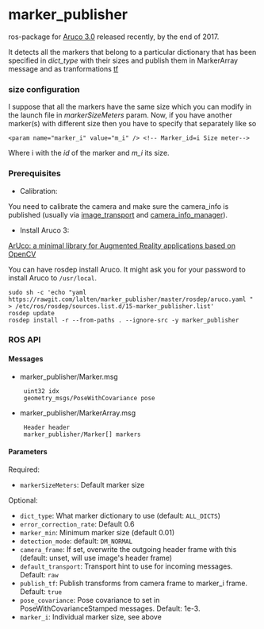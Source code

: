 # marker_publisher
ros-package for [Aruco 3.0][1] released recently, by the end of 2017.

It detects all the markers that belong to a particular dictionary that has been specified in *dict_type* with their sizes and publish them in MarkerArray message and as tranformations [tf][2]

### size configuration
I suppose that all the markers have the same size which you can modify in the launch file in *markerSizeMeters* param. Now, if you have another marker(s) with different size then you have to specify that separately like so

    <param name="marker_i" value="m_i" /> <!-- Marker_id=i Size meter-->

Where i with the *id* of the marker and *m_i* its size.

### Prerequisites
* Calibration:

You need to calibrate the camera and make sure the camera_info is published (usually via [image_transport](http://ros.org/wiki/image_transport) and [camera_info_manager](http://wiki.ros.org/camera_info_manager)).

* Install Aruco 3:

[ArUco: a minimal library for Augmented Reality applications based on OpenCV](http://www.uco.es/investiga/grupos/ava/node/26)

You can have rosdep install Aruco. It might ask you for your password to install Aruco to `/usr/local`.
```
sudo sh -c 'echo "yaml https://rawgit.com/lalten/marker_publisher/master/rosdep/aruco.yaml " > /etc/ros/rosdep/sources.list.d/15-marker_publisher.list'
rosdep update
rosdep install -r --from-paths . --ignore-src -y marker_publisher
```

### ROS API

#### Messages

 * marker_publisher/Marker.msg

        uint32 idx
        geometry_msgs/PoseWithCovariance pose

 * marker_publisher/MarkerArray.msg

        Header header
        marker_publisher/Marker[] markers

#### Parameters

Required:
 * `markerSizeMeters`: Default marker size

Optional:
 * `dict_type`: What marker dictionary to use (default: `ALL_DICTS`)
 * `error_correction_rate`: Default 0.6
 * `marker_min`: Minimum marker size (default 0.01)
 * `detection_mode`: default: `DM_NORMAL`
 * `camera_frame`: If set, overwrite the outgoing header frame with this (default: unset, will use image's header frame)
 * `default_transport`: Transport hint to use for incoming messages. Default: `raw`
 * `publish_tf`: Publish transforms from camera frame to marker_i frame. Default: `true`
 * `pose_covariance`: Pose covariance to set in PoseWithCovarianceStamped messages. Default: 1e-3.
 * `marker_i`: Individual marker size, see above

[1]: https://sourceforge.net/projects/aruco/files/3.0.0/
[2]: http://wiki.ros.org/tf
